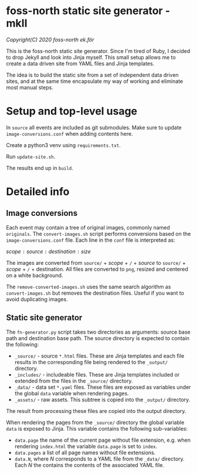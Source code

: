 # foss-north static site generator - mkII

_Copyright(C) 2020 foss-north ek.för_

This is the foss-north static site generator. Since I'm tired of Ruby, I decided to drop Jekyll and look into Jinja myself. This small setup allows me to create a data driven site from YAML files and Jinja templates.

The idea is to build the static site from a set of independent data driven sites, and at the same time encapsulate my way of working and eliminate most manual steps.

# Setup and top-level usage

In `source` all events are included as git submodules. Make sure to update `image-conversions.conf` when adding contents here.

Create a python3 venv using `requirements.txt`.

Run `update-site.sh`.

The results end up in `build`.

# Detailed info

## Image conversions

Each event may contain a tree of original images, commonly named `originals`. The `convert-images.sh` script performs conversions based on the `image-conversions.conf` file. Each line in the `conf` file is interpreted as:

_scope_ `:` _source_ `:` _destination_ `:` _size_

The images are converted from `source/` + _scope_ + `/` + _source_ to `source/` + _scope_ + `/` + destination. All files are converted to `png`, resized and centered on a white background.

The `remove-converted-images.sh` uses the same search algorithm as `convert-images.sh` but removes the destination files. Useful if you want to avoid duplicating images.

## Static site generator

The `fn-generator.py` script takes two directories as arguments: source base path and destination base path. The source directory is expected to contain the following:

* `_source/` - source `*.html` files. These are Jinja templates and each file results in the corresponding file being rendered to the `_output/` directory.
* `_includes/` - includeable files. These are Jinja templates included or extended from the files in the `_source/` directory.
* `_data/` - data set `*.yaml` files. These files are exposed as variables under the global `data` variable when rendering pages.
* `_assets/` - raw assets. This subtree is copied into the `_output/` directory.

The result from processing these files are copied into the output directory.

When rendering the pages from the `_source/` directory the global variable `data` is exposed to Jinja. This variable contains the following sub-variables:

* `data.page` the name of the current page without file extension, e.g. when rendering `index.html` the variable `data.page` is set to `index`.
* `data.pages` a list of all page names without file extensions.
* `data.N`, where _N_ corresponds to a YAML file from the `_data/` directory. Each _N_ the contains the contents of the associated YAML file.
